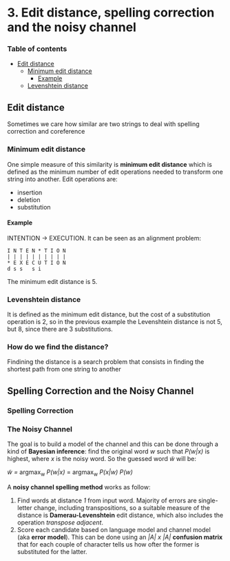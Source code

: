 # 3. Edit distance, spelling correction and the noisy channel

### Table of contents

- [Edit distance](#edit-distance)
  * [Minimum edit distance](#minimum-edit-distance)
    + [Example](#example)
  * [Levenshtein distance](#levenshtein-distance)

## Edit distance

Sometimes we care how similar are two strings to deal with spelling correction and coreference

### Minimum edit distance

One simple measure of this similarity is **minimum edit distance** which is defined as the minimum number of edit operations needed to transform one string into another. Edit operations are:
 - insertion
 - deletion
 - substitution

#### Example
INTENTION -> EXECUTION.
It can be seen as an alignment problem:

```
I N T E N * T I O N
| | | | | | | | | |
* E X E C U T I O N
d s s   s i
```

The minimum edit distance is 5.

### Levenshtein distance

It is defined as the minimum edit distance, but the cost of a substitution operation is 2, so in the previous example the Levenshtein distance is not 5, but 8, since there are 3 substitutions.

### How do we find the distance?

Findining the distance is a search problem that consists in finding the shortest path from one string to another

## Spelling Correction and the Noisy Channel

### Spelling Correction

### The Noisy Channel

The goal is to build a model of the channel and this can be done through a kind of **Bayesian inference**: find the original word _w_ such that _P(w|x)_ is highest, where _x_ is the noisy word. So the guessed word _w̃_ will be:

_w̃ =_ argmax<sub>w</sub> _P(w|x)_ = argmax<sub>w</sub> _P(x|w) P(w)_

A **noisy channel spelling method** works as follow:
 1. Find words at distance _1_ from input word. Majority of errors are single-letter change, including transpositions, so a suitable measure of the distance is **Damerau-Levenshtein** edit distance, which also includes the operation _transpose adjacent_.
 2. Score each candidate based on language model and channel model (aka **error model**). This can be done using an _|A| x |A|_ **confusion matrix** that for each couple of character tells us how ofter the former is substituted for the latter.
